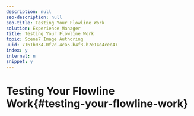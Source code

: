 ```yaml
---
description: null
seo-description: null
seo-title: Testing Your Flowline Work
solution: Experience Manager
title: Testing Your Flowline Work
topic: Scene7 Image Authoring
uuid: 7161b034-0f2d-4ca5-b4f3-b7e14e4cee47
index: y
internal: n
snippet: y
---
```


# Testing Your Flowline Work{#testing-your-flowline-work}

